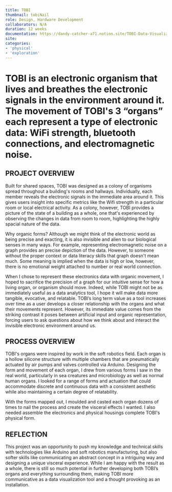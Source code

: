 ```yaml
---
title: TOBI
thumbnail: tobiNail
role: Design, Hardware Development
collaborators: N/A
duration: 12 weeks
documentation: https://dandy-catcher-a71.notion.site/TOBI-Data-Visualization-and-Tangible-Surfaces-34da0f7d414643f98b11546d170e0695
site:
categories:
- 'physical'
- 'exploration'
---
```


<script>
    import ImageGrid from '$lib/components/article/ImageGrid.svelte'
    import HeroImage from '$lib/components/article/HeroImage.svelte'
    import YoutubeEmbed from '$lib/components/article/YoutubeEmbed.svelte'

    const p = 'tobi/'
    const process = [p + 'ches', p + 'bioRef', p + 'process', p + 'journeyMap']
    const gifs = [p + 'demo', p + 'flagella', p + 'lungs', p + 'ampullae']

    const hero = p + 'sket'

    const demo = "oXNYHTHYJD8"
</script>

# TOBI is an electronic organism that lives and breathes the electronic signals in the environment around it. The movement of TOBI's 3 “organs” each represent a type of electronic data: WiFi strength, bluetooth connections, and electromagnetic noise.

<YoutubeEmbed url={demo} />

## PROJECT OVERVIEW

Built for shared spaces, TOBI was designed as a colony of organisms spread throughout a building's rooms and hallways. Individually, each member reveals the electronic signals in the immediate area around it. This gives users insight into specific metrics like the Wifi strength in a particular room or local electrical activity. As a colony, however, TOBI provides a picture of the state of a building as a whole, one that's experienced by observing the changes in data from room to room, highlighting the highly spacial nature of the data.

Why organic forms? Although we might think of the electronic world as being precise and exacting, it is also invisible and alien to our biological senses in many ways. For example, representing electromagnetic noise on a graph provides an precise depiction of the data. However, to someone without the proper context or data literacy skills that graph doesn't mean much. Some meaning is implied when the data is high or low, however, there is no emotional weight attached to number or real world connection.

When I chose to represent these electronics data with organic movement, I hoped to sacrifice the precision of a graph for our intuitive sense for how a living organ, or organism should move. Indeed, while TOBI might not be as immediately useful as a data analytics tool, I hope it will make data more tangible, evocative, and relatable. TOBI’s long term value as a tool increases over time as a user develops a closer relationship with the organs and what their movements represent. However, its immediate value comes from the striking contrast it poses between artificial input and organic representation, forcing users to ask questions about how we think about and interact the invisible electronic environment around us.

<ImageGrid links={process} description="Form Exploration" />

## PROCESS OVERVIEW

TOBI's organs were inspired by work in the soft robotics field. Each organ is a hollow silicone structure with multiple chambers that are pneumatically actuated by air pumps and valves controlled via Arduino. Designing the form and movement of each organ, I drew from various forms I saw in the real world, particularly in sea creatures and microbiology as well as normal human organs. I looked for a range of forms and actuation that could accommodate discrete and continuous data with a consistent aesthetic while also maintaining a certain degree of relatability.

With the forms mapped out, I moulded and casted each organ dozens of times to nail the process and create the visceral effects I wanted. I also needed assemble the electronics and physical housings complete TOBI's physical form.

<ImageGrid links={gifs} description="TOBI Organs" type="gif"/>

## REFLECTION

This project was an opportunity to push my knowledge and technical skills with technologies like Arduino and soft robotics manufacturing, but also softer skills like communicating an abstract concept in a intriguing way and designing a unique visceral experience. While I am happy with the result as a whole, there is still so much potential in further developing both TOBI’s organs and everything surrounding them, making TOBI more communicative as a data visualization tool and a thought provoking as an installation.

<HeroImage link={hero} />
